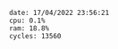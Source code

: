 

                date: 17/04/2022 23:56:21
                cpu: 0.1%
                ram: 18.8%
                cycles: 13560

                         
